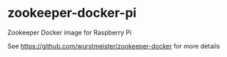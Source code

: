 # zookeeper-docker-pi
Zookeeper Docker image for Raspberry Pi

See https://github.com/wurstmeister/zookeeper-docker for more details